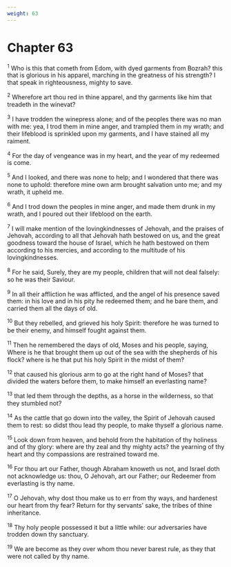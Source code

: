 ```yaml
---
weight: 63
---
```


# Chapter 63

<sup>1</sup> Who is this that cometh from Edom, with dyed garments from Bozrah? this that is glorious in his apparel, marching in the greatness of his strength? I that speak in righteousness, mighty to save. 

<sup>2</sup> Wherefore art thou red in thine apparel, and thy garments like him that treadeth in the winevat? 

<sup>3</sup> I have trodden the winepress alone; and of the peoples there was no man with me: yea, I trod them in mine anger, and trampled them in my wrath; and their lifeblood is sprinkled upon my garments, and I have stained all my raiment. 

<sup>4</sup> For the day of vengeance was in my heart, and the year of my redeemed is come. 

<sup>5</sup> And I looked, and there was none to help; and I wondered that there was none to uphold: therefore mine own arm brought salvation unto me; and my wrath, it upheld me. 

<sup>6</sup> And I trod down the peoples in mine anger, and made them drunk in my wrath, and I poured out their lifeblood on the earth. 

<sup>7</sup> I will make mention of the lovingkindnesses of Jehovah, and the praises of Jehovah, according to all that Jehovah hath bestowed on us, and the great goodness toward the house of Israel, which he hath bestowed on them according to his mercies, and according to the multitude of his lovingkindnesses. 

<sup>8</sup> For he said, Surely, they are my people, children that will not deal falsely: so he was their Saviour. 

<sup>9</sup> In all their affliction he was afflicted, and the angel of his presence saved them: in his love and in his pity he redeemed them; and he bare them, and carried them all the days of old. 

<sup>10</sup> But they rebelled, and grieved his holy Spirit: therefore he was turned to be their enemy, and himself fought against them. 

<sup>11</sup> Then he remembered the days of old, Moses and his people, saying, Where is he that brought them up out of the sea with the shepherds of his flock? where is he that put his holy Spirit in the midst of them? 

<sup>12</sup> that caused his glorious arm to go at the right hand of Moses? that divided the waters before them, to make himself an everlasting name? 

<sup>13</sup> that led them through the depths, as a horse in the wilderness, so that they stumbled not? 

<sup>14</sup> As the cattle that go down into the valley, the Spirit of Jehovah caused them to rest: so didst thou lead thy people, to make thyself a glorious name. 

<sup>15</sup> Look down from heaven, and behold from the habitation of thy holiness and of thy glory: where are thy zeal and thy mighty acts? the yearning of thy heart and thy compassions are restrained toward me. 

<sup>16</sup> For thou art our Father, though Abraham knoweth us not, and Israel doth not acknowledge us: thou, O Jehovah, art our Father; our Redeemer from everlasting is thy name. 

<sup>17</sup> O Jehovah, why dost thou make us to err from thy ways, and hardenest our heart from thy fear? Return for thy servants’ sake, the tribes of thine inheritance. 

<sup>18</sup> Thy holy people possessed it but a little while: our adversaries have trodden down thy sanctuary. 

<sup>19</sup> We are become as they over whom thou never barest rule, as they that were not called by thy name. 


